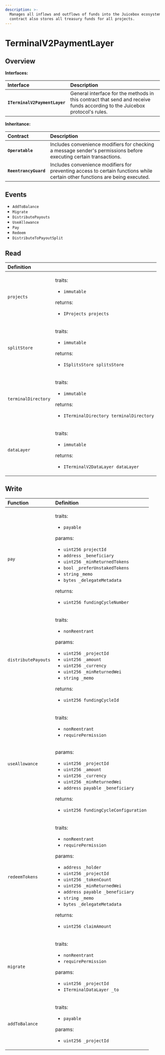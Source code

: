 ```yaml
---
description: >-
  Manages all inflows and outflows of funds into the Juicebox ecosystem. This
  contract also stores all treasury funds for all projects.
---
```


# TerminalV2PaymentLayer

## Overview

**Interfaces:**

| Interface | Description |
| :--- | :--- |
| **`ITerminalV2PaymentLayer`** | General interface for the methods in this contract that send and receive funds according to the Juicebox protocol's rules. |

**Inheritance:**

| Contract | Description |
| :--- | :--- |
| **`Operatable`** | Includes convenience modifiers for checking a message sender's permissions before executing certain transactions.  |
| **`ReentrancyGuard`** | Includes convenience modifiers for preventing access to certain functions while certain other functions are being executed.  |

## Events

* `AddToBalance`
* `Migrate`
* `DistributePayouts`
* `UseAllowance`
* `Pay`
* `Redeem`
* `DistributeToPayoutSplit`

## Read

<table>
  <thead>
    <tr>
      <th style="text-align:left">Definition</th>
      <th style="text-align:left"></th>
    </tr>
  </thead>
  <tbody>
    <tr>
      <td style="text-align:left"><code>projects</code>
      </td>
      <td style="text-align:left">
        <p>traits:</p>
        <ul>
          <li><code>immutable</code>
          </li>
        </ul>
        <p>returns:</p>
        <ul>
          <li><code>IProjects projects</code>
          </li>
        </ul>
      </td>
    </tr>
    <tr>
      <td style="text-align:left"><code>splitStore</code>
      </td>
      <td style="text-align:left">
        <p>traits:</p>
        <ul>
          <li><code>immutable</code>
          </li>
        </ul>
        <p>returns:</p>
        <ul>
          <li><code>ISplitsStore splitsStore</code>
          </li>
        </ul>
      </td>
    </tr>
    <tr>
      <td style="text-align:left"><code>terminalDirectory</code>
      </td>
      <td style="text-align:left">
        <p>traits:</p>
        <ul>
          <li><code>immutable</code>
          </li>
        </ul>
        <p>returns:</p>
        <ul>
          <li><code>ITerminalDirectory terminalDirectory</code>
          </li>
        </ul>
      </td>
    </tr>
    <tr>
      <td style="text-align:left"><code>dataLayer</code>
      </td>
      <td style="text-align:left">
        <p>traits:</p>
        <ul>
          <li><code>immutable</code>
          </li>
        </ul>
        <p>returns:</p>
        <ul>
          <li><code>ITerminalV2DataLayer dataLayer</code>
          </li>
        </ul>
      </td>
    </tr>
  </tbody>
</table>

## Write

<table>
  <thead>
    <tr>
      <th style="text-align:left">Function</th>
      <th style="text-align:left">Definition</th>
    </tr>
  </thead>
  <tbody>
    <tr>
      <td style="text-align:left"><code>pay</code>
      </td>
      <td style="text-align:left">
        <p>traits:</p>
        <ul>
          <li><code>payable</code>
          </li>
        </ul>
        <p>params:</p>
        <ul>
          <li><code>uint256 projectId</code>
          </li>
          <li><code>address _beneficiary</code>
          </li>
          <li><code>uint256 _minReturnedTokens</code>
          </li>
          <li><code>bool _preferUnstakedTokens</code>
          </li>
          <li><code>string</code>  <code>_memo</code>
          </li>
          <li><code>bytes _delegateMetadata</code>
          </li>
        </ul>
        <p>returns:</p>
        <ul>
          <li><code>uint256 fundingCycleNumber</code> 
          </li>
        </ul>
      </td>
    </tr>
    <tr>
      <td style="text-align:left"><code>distributePayouts</code>
      </td>
      <td style="text-align:left">
        <p>traits:</p>
        <ul>
          <li><code>nonReentrant</code>
          </li>
        </ul>
        <p>params:</p>
        <ul>
          <li><code>uint256 _projectId</code>
          </li>
          <li><code>uint256 _amount</code>
          </li>
          <li><code>uint256 _currency</code>
          </li>
          <li><code>uint256 _minReturnedWei</code>
          </li>
          <li><code>string _memo</code>
          </li>
        </ul>
        <p>returns:</p>
        <ul>
          <li><code>uint256 fundingCycleId</code>
          </li>
        </ul>
      </td>
    </tr>
    <tr>
      <td style="text-align:left"><code>useAllowance</code>
      </td>
      <td style="text-align:left">
        <p>traits:</p>
        <ul>
          <li><code>nonReentrant</code>
          </li>
          <li><code>requirePermission</code>
          </li>
        </ul>
        <p>
          <br />params:</p>
        <ul>
          <li><code>uint256 _projectId</code>
          </li>
          <li><code>uint256 _amount</code>
          </li>
          <li><code>uint256 _currency</code>
          </li>
          <li><code>uint256 _minReturnedWei</code>
          </li>
          <li><code>address payable _beneficiary</code>
          </li>
        </ul>
        <p>returns:</p>
        <ul>
          <li><code>uint256 fundingCycleConfiguration</code>
          </li>
        </ul>
      </td>
    </tr>
    <tr>
      <td style="text-align:left"><code>redeemTokens</code>
      </td>
      <td style="text-align:left">
        <p>traits:</p>
        <ul>
          <li><code>nonReentrant</code>
          </li>
          <li><code>requirePermission</code>
          </li>
        </ul>
        <p>params:</p>
        <ul>
          <li><code>address _holder</code>
          </li>
          <li><code>uint256 _projectId</code>
          </li>
          <li><code>uint256 _tokenCount</code>
          </li>
          <li><code>uint256 _minReturnedWei</code>
          </li>
          <li><code>address payable _beneficiary</code>
          </li>
          <li><code>string _memo</code>
          </li>
          <li><code>bytes _delegateMetadata</code>
          </li>
        </ul>
        <p>returns:</p>
        <ul>
          <li><code>uint256 claimAmount</code>
          </li>
        </ul>
      </td>
    </tr>
    <tr>
      <td style="text-align:left"><code>migrate</code>
      </td>
      <td style="text-align:left">
        <p>traits:</p>
        <ul>
          <li><code>nonReentrant</code>
          </li>
          <li><code>requirePermission</code>
          </li>
        </ul>
        <p>params:</p>
        <ul>
          <li><code>uint256 _projectId</code>
          </li>
          <li><code>ITerminalDataLayer _to</code>
          </li>
        </ul>
      </td>
    </tr>
    <tr>
      <td style="text-align:left"><code>addToBalance</code>
      </td>
      <td style="text-align:left">
        <p>traits:</p>
        <ul>
          <li><code>payable</code>
          </li>
        </ul>
        <p>params:</p>
        <ul>
          <li><code>uint256 _projectId</code>
          </li>
        </ul>
      </td>
    </tr>
  </tbody>
</table>

